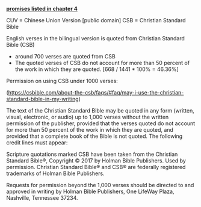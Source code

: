 <u><b>promises listed in chapter 4</b></u>

CUV = Chinese Union Version [public domain]
CSB = Christian Standard Bible

English verses in the bilingual version is quoted from Christian Standard Bible (CSB)
* around 700 verses are quoted from CSB
* The quoted verses of CSB do not account for more than 50 percent of the work in which they are quoted. [668 / 1441 * 100% = 46.36%]

Permission on using CSB under 1000 verses:

(https://csbible.com/about-the-csb/faqs/#faq/may-i-use-the-christian-standard-bible-in-my-writing)

The text of the Christian Standard Bible may be quoted in any form (written, visual, electronic, or audio) up to 1,000 verses without the written permission of the publisher, provided that the verses quoted do not account for more than 50 percent of the work in which they are quoted, and provided that a complete book of the Bible is not quoted. The following credit lines must appear:

Scripture quotations marked CSB have been taken from the Christian Standard Bible®, Copyright © 2017 by Holman Bible Publishers. Used by permission. Christian Standard Bible® and CSB® are federally registered trademarks of Holman Bible Publishers.

Requests for permission beyond the 1,000 verses should be directed to and approved in writing by Holman Bible Publishers, One LifeWay Plaza, Nashville, Tennessee 37234.
